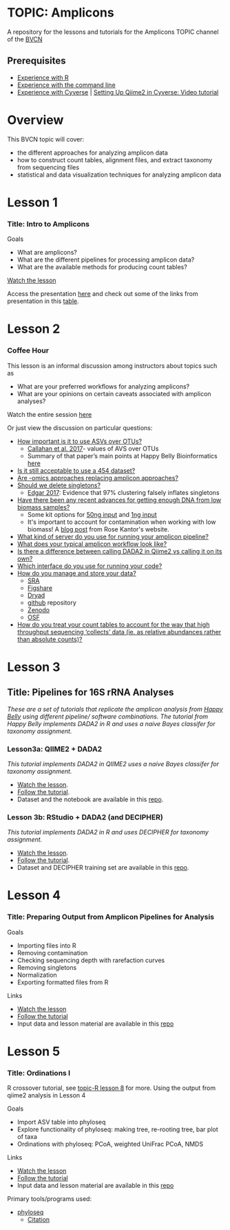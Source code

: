 # TOPIC: Amplicons
A repository for the lessons and tutorials for the Amplicons TOPIC channel of the [BVCN](https://biovcnet.github.io/)


## Prerequisites
* [Experience with R](https://github.com/biovcnet/biovcnet.github.io/wiki/TOPIC:-R)
* [Experience with the command line](https://github.com/biovcnet/biovcnet.github.io/wiki/2.-Using-the-Command-line)
* [Experience with Cyverse](https://github.com/biovcnet/topic-amplicons/blob/master/Lesson03a/setting.up.md) | [Setting Up Qiime2 in Cyverse: Video tutorial](https://youtu.be/zNdho4gwZ9M)


# Overview
This BVCN topic will cover:

* the different approaches for analyzing amplicon data
* how to construct count tables, alignment files, and extract taxonomy from sequencing files
* statistical and data visualization techniques for analyzing amplicon data

# Lesson 1
### Title: Intro to Amplicons
Goals

* What are amplicons?
* What are the different pipelines for processing amplicon data?
* What are the available methods for producing count tables?

[Watch the lesson](https://www.youtube.com/watch?v=XDdmSb2BvqY&feature=youtu.be)

Access the presentation [here](https://github.com/biovcnet/topic-amplicons/blob/master/Lesson01/AmpliconsLesson1.pdf) and check out some of the links from presentation in this [table](https://github.com/biovcnet/topic-amplicons/blob/master/Lesson01/PipelineTutorialsLinksTable.pdf).



# Lesson 2
### Coffee Hour

This lesson is an informal discussion among instructors about topics such as
* What are your preferred workflows for analyzing amplicons?
* What are your opinions on certain caveats associated with amplicon analyses?

Watch the entire session [here](https://www.youtube.com/watch?v=egkCswqQMWM&feature=youtu.be)

Or just view the discussion on particular questions:
* [How important is it to use ASVs over OTUs?](https://youtu.be/egkCswqQMWM?t=51)
  * [Callahan et al. 2017](https://www.nature.com/articles/ismej2017119)- values of AVS over OTUs
  * Summary of that paper’s main points at Happy Belly Bioinformatics [here](https://astrobiomike.github.io/misc/amplicon_and_metagen#a-note-on-otus-vs-asvs)
* [Is it still acceptable to use a 454 dataset?](https://youtu.be/egkCswqQMWM?t=504)
* [Are -omics approaches replacing amplicon approaches?](https://youtu.be/egkCswqQMWM?t=632)
* [Should we delete singletons?](https://youtu.be/egkCswqQMWM?t=1060)
  * [Edgar 2017](https://peerj.com/articles/3889/): Evidence that 97% clustering falsely inflates singletons
* [Have there been any recent advances for getting enough DNA from low biomass samples?](https://youtu.be/egkCswqQMWM?t=1313)
  * Some kit options for [50ng input](https://sequencing.roche.com/en/products-solutions/by-category/library-preparation/dna-library-preparation/kapa-hyperplus.html ) and [1ng input](https://emea.illumina.com/products/by-type/sequencing-kits/library-prep-kits/nextera-xt-dna.html)
  * It's important to account for contamination when working with low biomass! A [blog post](https://rosekantor.github.io/blog/2020-04-11-decontaminating-amplicon-seq-data) from Rose Kantor's website.
* [What kind of server do you use for running your amplicon pipeline?](https://youtu.be/egkCswqQMWM?t=1478)
* [What does your typical amplicon workflow look like?](https://youtu.be/egkCswqQMWM?t=1679)
* [Is there a difference between calling DADA2 in Qiime2 vs calling it on its own?](https://youtu.be/egkCswqQMWM?t=2106)
* [Which interface do you use for running your code?](https://youtu.be/egkCswqQMWM?t=2196)
* [How do you manage and store your data?](https://youtu.be/egkCswqQMWM?t=2426)
   * [SRA](https://www.ncbi.nlm.nih.gov/sra)
   * [Figshare](https://figshare.com/)
   * [Dryad](https://datadryad.org/stash)
   * [github](https://github.com/) repository
   * [Zenodo](https://zenodo.org/)
   * [OSF](https://osf.io/)
* [How do you treat your count tables to account for the way that high throughput sequencing ‘collects’ data (ie. as relative abundances rather than absolute counts)?](https://youtu.be/egkCswqQMWM?t=2908)





# Lesson 3 
## Title: Pipelines for 16S rRNA Analyses 

*These are a set of tutorials that replicate the amplicon analysis from [Happy Belly](https://astrobiomike.github.io/amplicon/) using different pipeline/ software combinations. The tutorial from Happy Belly implements DADA2 in R and uses a naive Bayes classifer for taxonomy assignment.* 


### Lesson3a: QIIME2 + DADA2
*This tutorial implements DADA2 in QIIME2 uses a naive Bayes classifer for taxonomy assignment.*  
* [Watch the lesson](https://youtu.be/2kvdLbbKcJc).  
* [Follow the tutorial](https://github.com/biovcnet/topic-amplicons/tree/master/Lesson03a).  
* Dataset and the notebook are available in this [repo](https://github.com/biovcnet/amplicons-lesson-3-repo/tree/master).  


### Lesson 3b: RStudio + DADA2 (and DECIPHER)
*This tutorial implements DADA2 in R and uses DECIPHER for taxonomy assignment.*  
* [Watch the lesson](https://youtu.be/NzHc8HFEtlw).  
* [Follow the tutorial](https://github.com/biovcnet/topic-amplicons/tree/master/Lesson03b).  
* Dataset and DECIPHER training set are available in this [repo](https://github.com/biovcnet/amplicons-lesson-3-repo/tree/master/dada2_wd).

# Lesson 4 
### Title: Preparing Output from Amplicon Pipelines for Analysis

Goals

* Importing files into R
* Removing contamination
* Checking sequencing depth with rarefaction curves
* Removing singletons
* Normalization
* Exporting formatted files from R

Links

* [Watch the lesson](https://www.youtube.com/watch?v=LJZn25EiHDo&feature=youtu.be)
* [Follow the tutorial](https://github.com/biovcnet/topic-amplicons/blob/master/Lesson04/BioVCN_Amplicons_Lesson04.Rmd)
* Input data and lesson material are available in this [repo](https://github.com/biovcnet/topic-amplicons/tree/master/Lesson04)

# Lesson 5 
### Title: Ordinations I 
R crossover tutorial, see [topic-R lesson 8](https://github.com/biovcnet/topic-R) for more. Using the output from qiime2 analysis in Lesson 4


Goals

* Import ASV table into phyloseq
* Explore functionality of phyloseq: making tree, re-rooting tree, bar plot of taxa
* Ordinations with phyloseq: PCoA, weighted UniFrac PCoA, NMDS

Links

* [Watch the lesson](https://youtu.be/OHIL1TDLLt0)
* [Follow the tutorial](https://github.com/biovcnet/topic-R/blob/master/Lesson-8/lesson8.Rmd)
* Input data and lesson material are available in this [repo](https://github.com/biovcnet/topic-R/tree/master/Lesson-8)


Primary tools/programs used:
* [phyloseq](https://joey711.github.io/phyloseq/)
   * [Citation](https://journals.plos.org/plosone/article?id=10.1371/journal.pone.0061217)
